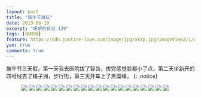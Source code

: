 ```yaml
---
layout: post
title: "端午节游玩"
date: 2019-06-10
excerpt: "妍妍的日记-129"
tags: [徐晓妍]
feature: https://cdn.justice-love.com/image/jpg/xktp.jpg?imageView2/1/w/1200/h/500
yan: true
comments: true
---
```

端午节三天假，第一天我去医院拔了智齿，拔完感觉脸都小了点，第二天坐新开的四号线去了橘子洲，步行街，第三天开车上了黑糜峰。
{: .notice}
<figure>
    <img src="{{ site.staticUrl }}/yanyan/image/duanwuyouwan1.jpg" />
    <img src="{{ site.staticUrl }}/yanyan/image/duanwuyouwan2.jpg" />
    <img src="{{ site.staticUrl }}/yanyan/image/duanwuyouwan3.jpg" />
    <img src="{{ site.staticUrl }}/yanyan/image/duanwuyouwan4.jpg" />
    <img src="{{ site.staticUrl }}/yanyan/image/duanwuyouwan5.jpg" />
    <img src="{{ site.staticUrl }}/yanyan/image/duanwuyouwan6.jpg" />
    <img src="{{ site.staticUrl }}/yanyan/image/duanwuyouwan7.jpg" />
    <img src="{{ site.staticUrl }}/yanyan/image/duanwuyouwan8.jpg" />
    <img src="{{ site.staticUrl }}/yanyan/image/duanwuyouwan9.jpg" />
    <img src="{{ site.staticUrl }}/yanyan/image/duanwuyouwan10.jpg" />
    <img src="{{ site.staticUrl }}/yanyan/image/duanwuyouwan11.jpg" />
    <img src="{{ site.staticUrl }}/yanyan/image/duanwuyouwan12.jpg" />
    <img src="{{ site.staticUrl }}/yanyan/image/duanwuyouwan13.jpg" />
    <img src="{{ site.staticUrl }}/yanyan/image/duanwuyouwan14.jpg" />
    <img src="{{ site.staticUrl }}/yanyan/image/duanwuyouwan15.jpg" />
    <img src="{{ site.staticUrl }}/yanyan/image/duanwuyouwan16.jpg" />
    <img src="{{ site.staticUrl }}/yanyan/image/duanwuyouwan17.jpg" />
    <img src="{{ site.staticUrl }}/yanyan/image/duanwuyouwan18.jpg" />
    <img src="{{ site.staticUrl }}/yanyan/image/duanwuyouwan19.jpg" />
    <img src="{{ site.staticUrl }}/yanyan/image/duanwuyouwan20.jpg" />
</figure>
